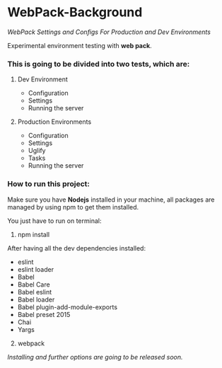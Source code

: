 # WebPack-Background

*WebPack Settings and Configs For Production and Dev Environments*

Experimental environment testing with **web pack**.

### This is going to be divided into two tests, which are:

1. Dev Environment

   * Configuration
   * Settings
   * Running the server

2. Production Environments

   * Configuration
   * Settings
   * Uglify
   * Tasks
   * Running the server


### How to run this project:

Make sure you have **Nodejs** installed in your machine, all packages are managed by using npm to get them installed.

You just have to run on terminal:

1. npm install

After having all the dev dependencies installed:

  * eslint
  * eslint loader
  * Babel
  * Babel Care
  * Babel eslint
  * Babel loader
  * Babel plugin-add-module-exports
  * Babel preset 2015
  * Chai
  * Yargs

2. webpack


*Installing and further options are going to be released soon.*
